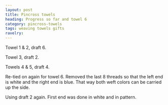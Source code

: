 ```yaml
---
layout: post
title: Pincross towels
heading: Progress so far and towel 6
category: pincross-towels
tags: weaving towels gifts
ravelry:
---
```

Towel 1 & 2, draft 6.

Towel 3, draft 2.

Towels 4 & 5, draft 4.

Re-tied on again for towel 6. Removed the last 8 threads so that the left end is white and the right end is blue. That way both weft colors can be carried up the side.

Using draft 2 again. First end was done in white and in pattern.